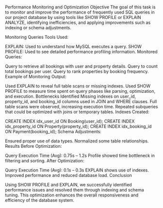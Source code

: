 Performance Monitoring and Optimization
Objective
The goal of this task is to monitor and improve the performance of frequently used SQL queries in our project database by using tools like SHOW PROFILE or EXPLAIN ANALYZE, identifying inefficiencies, and applying improvements such as indexing or schema adjustments.

Monitoring Queries
Tools Used:

EXPLAIN: Used to understand how MySQL executes a query.
SHOW PROFILE: Used to see detailed performance profiling information.
Monitored Queries:

Query to retrieve all bookings with user and property details.
Query to count total bookings per user.
Query to rank properties by booking frequency.
Example of Monitoring Output:

Used EXPLAIN to reveal full table scans or missing indexes.
Used SHOW PROFILE to measure time spent on query phases like parsing, optimization, and execution.
Bottlenecks Identified
Missing indexes on user_id, property_id, and booking_id columns used in JOIN and WHERE clauses.
Full table scans were observed, increasing execution time.
Repeated subqueries that could be optimized with joins or temporary tables.
Indexes Created:

CREATE INDEX idx_user_id ON Booking(user_id);
CREATE INDEX idx_property_id ON Property(property_id);
CREATE INDEX idx_booking_id ON Payment(booking_id);
Schema Adjustments:

Ensured proper use of data types.
Normalized some table relationships.
Results
Before Optimization:

Query Execution Time (Avg): 0.75s – 1.2s
Profile showed time bottleneck in filtering and sorting.
After Optimization:

Query Execution Time (Avg): 0.1s – 0.3s
EXPLAIN shows use of indexes.
Improved performance and reduced database load.
Conclusion

Using SHOW PROFILE and EXPLAIN, we successfully identified performance issues and resolved them through indexing and schema tuning. This optimization enhances the overall responsiveness and efficiency of the database system.